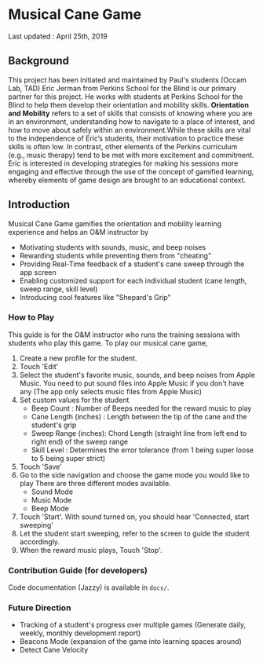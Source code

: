 # Musical Cane Game

Last updated : April 25th, 2019

## Background

This project has been initiated and maintained by Paul's students (Occam Lab, TAD)
Eric Jerman from Perkins School for the Blind is our primary partner for this project.
He works with students at Perkins School for the Blind to help them develop their orientation and mobility skills.
**Orientation and Mobility** refers to a set of skills that consists of knowing where you are in an environment, understanding how to navigate to a place of interest, and how to move about safely within an environment.While these skills are vital to the independence of Eric’s students, their motivation to practice these skills is often low.  In contrast, other elements of the Perkins curriculum (e.g., music therapy) tend to be met with more excitement and commitment.  Eric is interested in developing strategies for making his sessions more engaging and effective through the use of the concept of gamified learning, whereby elements of game design are brought to an educational context.


## Introduction

Musical Cane Game gamifies the orientation and mobility learning experience and helps an O&M instructor by
- Motivating students with sounds, music, and beep noises
- Rewarding students while preventing them from "cheating"
- Providing Real-Time feedback of a student's cane sweep through the app screen
- Enabling customized support for each individual student (cane length, sweep range, skill level)
- Introducing cool features like "Shepard's Grip"

### How to Play

This guide is for the O&M instructor who runs the training sessions with students who play this game.
To play our musical cane game,

1. Create a new profile for the student.
2. Touch 'Edit'
3. Select the student's favorite music, sounds, and beep noises from Apple Music. 
   You need to put sound files into Apple Music if you don't have any
   (The app only selects music files from Apple Music)
4. Set custom values for the student
     - Beep Count : Number of Beeps needed for the reward music to play
     - Cane Length (inches) : Length between the tip of the cane and the student's grip
     - Sweep Range (inches): Chord Length (straight line from left end to right end) of the sweep range
     - Skill Level : Determines the error tolerance (from 1 being super loose to 5 being super strict)
5. Touch 'Save'
6. Go to the side navigation and choose the game mode you would like to play
   There are three different modes available.
      - Sound Mode
      - Music Mode
      - Beep Mode
7. Touch 'Start'. With sound turned on, you should hear 'Connected, start sweeping'
8. Let the student start sweeping, refer to the screen to guide the student accordingly.
9. When the reward music plays, Touch 'Stop'. 

### Contribution Guide (for developers)

Code documentation (Jazzy) is available in `docs/`.

### Future Direction

- Tracking of a student's progress over multiple games (Generate daily, weekly, monthly development report)
- Beacons Mode (expansion of the game into learning spaces around)
- Detect Cane Velocity
